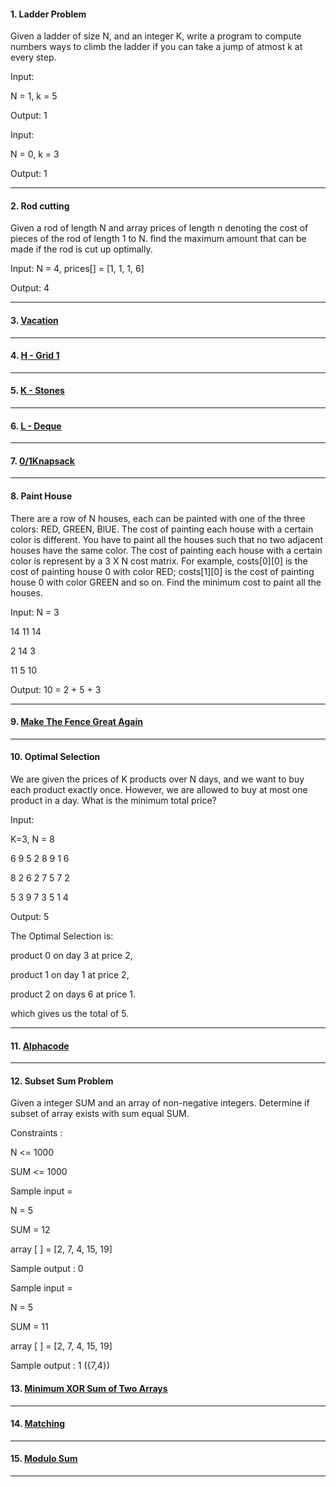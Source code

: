 #### 1. Ladder Problem

Given a ladder of size N, and an integer K, write a program to compute numbers
ways to climb the ladder if you can take a jump of atmost k at every step.

Input:

N = 1, k = 5

Output: 1

Input:

N = 0, k = 3

Output: 1

---

#### 2. Rod cutting

Given a rod of length N and array prices of length n denoting the cost of pieces of the rod of length 1 to N. find the maximum amount that can be made if the rod is cut up optimally.

Input:
N = 4, prices[] = [1, 1, 1, 6]

Output: 4

---

#### 3. [ Vacation ](https://atcoder.jp/contests/dp/tasks/dp_cs)

---

#### 4. [ H - Grid 1 ](https://atcoder.jp/contests/dp/tasks/dp_h)

---

#### 5. [ K - Stones ](https://atcoder.jp/contests/dp/tasks/dp_k)

---

#### 6. [ L - Deque ](https://atcoder.jp/contests/dp/tasks/dp_l)

---

#### 7. [ 0/1Knapsack ](https://www.spoj.com/problems/KNAPSACK/)

---

#### 8. Paint House

There are a row of N houses, each can be painted with one of the three colors: RED,
GREEN, BlUE. The cost of painting each house with a certain color is different.
You have to paint all the houses such that no two adjacent houses have the same color.
The cost of painting each house with a certain color is represent by a 3 X N cost matrix.
For example, costs[0][0] is the cost of painting house 0 with color RED;
costs[1][0] is the cost of painting house 0 with color GREEN and so on.
Find the minimum cost to paint all the houses.

Input:
N = 3

14 11 14

2 14 3

11 5 10

Output: 10 = 2 + 5 + 3

---

#### 9. [ Make The Fence Great Again ](https://codeforces.com/problemset/problem/1221/D)

---

#### 10. Optimal Selection

We are given the prices of K products over N days, and we want to buy each product exactly once. However, we are allowed to buy at most one product in a day. What is the minimum total price?

Input:

K=3, N = 8

6 9 5 2 8 9 1 6

8 2 6 2 7 5 7 2

5 3 9 7 3 5 1 4

Output: 5

The Optimal Selection is:

product 0 on day 3 at price 2,

product 1 on day 1 at price 2,

product 2 on days 6 at price 1.

which gives us the total of 5.

---

#### 11. [ Alphacode ](https://www.spoj.com/problems/ACODE/)

---

#### 12. Subset Sum Problem

Given a integer SUM and an array of non-negative integers. Determine if subset of array exists with sum equal SUM.

Constraints :

N <= 1000

SUM <= 1000

Sample input =

N = 5

SUM = 12

array [ ] = [2, 7, 4, 15, 19]

Sample output : 0

Sample input =

N = 5

SUM = 11

array [ ] = [2, 7, 4, 15, 19]

Sample output : 1 ({7,4})

#### 13. [ Minimum XOR Sum of Two Arrays ](https://leetcode.com/problems/minimum-xor-sum-of-two-arrays/)

---

#### 14. [ Matching ](https://atcoder.jp/contests/dp/tasks/dp_o)

---

#### 15. [ Modulo Sum ](https://codeforces.com/problemset/problem/577/B)

---
